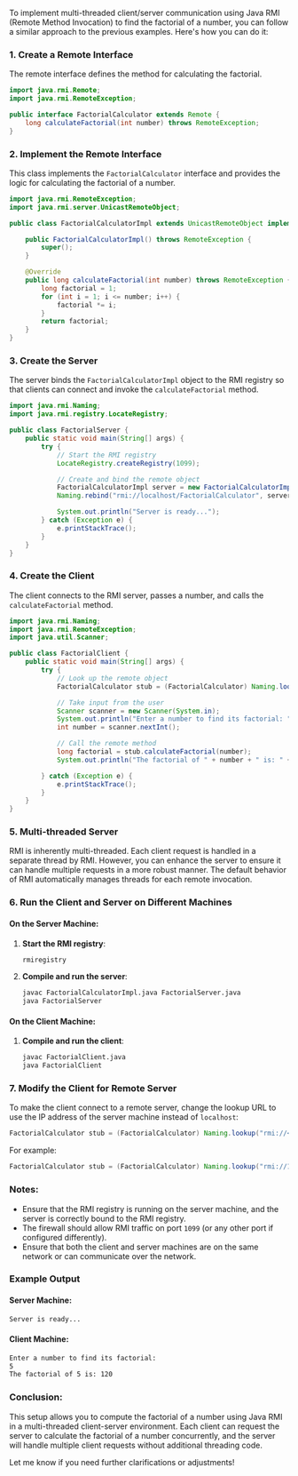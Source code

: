 To implement multi-threaded client/server communication using Java RMI (Remote Method Invocation) to find the factorial of a number, you can follow a similar approach to the previous examples. Here's how you can do it:

### 1. Create a Remote Interface
The remote interface defines the method for calculating the factorial.

```java
import java.rmi.Remote;
import java.rmi.RemoteException;

public interface FactorialCalculator extends Remote {
    long calculateFactorial(int number) throws RemoteException;
}
```

### 2. Implement the Remote Interface
This class implements the `FactorialCalculator` interface and provides the logic for calculating the factorial of a number.

```java
import java.rmi.RemoteException;
import java.rmi.server.UnicastRemoteObject;

public class FactorialCalculatorImpl extends UnicastRemoteObject implements FactorialCalculator {

    public FactorialCalculatorImpl() throws RemoteException {
        super();
    }

    @Override
    public long calculateFactorial(int number) throws RemoteException {
        long factorial = 1;
        for (int i = 1; i <= number; i++) {
            factorial *= i;
        }
        return factorial;
    }
}
```

### 3. Create the Server
The server binds the `FactorialCalculatorImpl` object to the RMI registry so that clients can connect and invoke the `calculateFactorial` method.

```java
import java.rmi.Naming;
import java.rmi.registry.LocateRegistry;

public class FactorialServer {
    public static void main(String[] args) {
        try {
            // Start the RMI registry
            LocateRegistry.createRegistry(1099);

            // Create and bind the remote object
            FactorialCalculatorImpl server = new FactorialCalculatorImpl();
            Naming.rebind("rmi://localhost/FactorialCalculator", server);

            System.out.println("Server is ready...");
        } catch (Exception e) {
            e.printStackTrace();
        }
    }
}
```

### 4. Create the Client
The client connects to the RMI server, passes a number, and calls the `calculateFactorial` method.

```java
import java.rmi.Naming;
import java.rmi.RemoteException;
import java.util.Scanner;

public class FactorialClient {
    public static void main(String[] args) {
        try {
            // Look up the remote object
            FactorialCalculator stub = (FactorialCalculator) Naming.lookup("rmi://localhost/FactorialCalculator");

            // Take input from the user
            Scanner scanner = new Scanner(System.in);
            System.out.println("Enter a number to find its factorial: ");
            int number = scanner.nextInt();

            // Call the remote method
            long factorial = stub.calculateFactorial(number);
            System.out.println("The factorial of " + number + " is: " + factorial);

        } catch (Exception e) {
            e.printStackTrace();
        }
    }
}
```

### 5. Multi-threaded Server
RMI is inherently multi-threaded. Each client request is handled in a separate thread by RMI. However, you can enhance the server to ensure it can handle multiple requests in a more robust manner. The default behavior of RMI automatically manages threads for each remote invocation.

### 6. Run the Client and Server on Different Machines

#### On the Server Machine:
1. **Start the RMI registry**:
   ```bash
   rmiregistry
   ```
2. **Compile and run the server**:
   ```bash
   javac FactorialCalculatorImpl.java FactorialServer.java
   java FactorialServer
   ```

#### On the Client Machine:
1. **Compile and run the client**:
   ```bash
   javac FactorialClient.java
   java FactorialClient
   ```

### 7. Modify the Client for Remote Server

To make the client connect to a remote server, change the lookup URL to use the IP address of the server machine instead of `localhost`:

```java
FactorialCalculator stub = (FactorialCalculator) Naming.lookup("rmi://<server-ip>/FactorialCalculator");
```

For example:

```java
FactorialCalculator stub = (FactorialCalculator) Naming.lookup("rmi://192.168.1.100/FactorialCalculator");
```

### Notes:
- Ensure that the RMI registry is running on the server machine, and the server is correctly bound to the RMI registry.
- The firewall should allow RMI traffic on port `1099` (or any other port if configured differently).
- Ensure that both the client and server machines are on the same network or can communicate over the network.
  
### Example Output

#### Server Machine:
```bash
Server is ready...
```

#### Client Machine:
```bash
Enter a number to find its factorial: 
5
The factorial of 5 is: 120
```

### Conclusion:
This setup allows you to compute the factorial of a number using Java RMI in a multi-threaded client-server environment. Each client can request the server to calculate the factorial of a number concurrently, and the server will handle multiple client requests without additional threading code.

Let me know if you need further clarifications or adjustments!